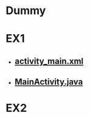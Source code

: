 # Dummy

# EX1
- ## [activity_main.xml](https://github.com/Pidsamhai/android_studio_class_excam/commit/3d1037450b3558cfd17ccef00283b34812eb04e8#diff-03fed2eb51192f2b91ea135dd4d65600)

- ## [MainActivity.java](https://github.com/Pidsamhai/android_studio_class_excam/commit/3d1037450b3558cfd17ccef00283b34812eb04e8/app/src/main/java/com/example/noopcode/MainActivity.java)

# EX2